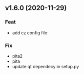 ## v1.6.0 (2020-11-29)

### Feat

- add cz config file

### Fix

- pita2
- pita
- update qt dependecy in setup.py
